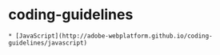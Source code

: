 coding-guidelines
=================

    * [JavaScript](http://adobe-webplatform.github.io/coding-guidelines/javascript)
